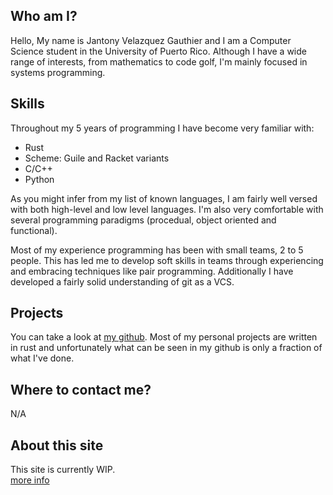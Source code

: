 ## Who am I?
Hello, My name is Jantony Velazquez Gauthier and I am a Computer Science student in the University of Puerto Rico.
Although I have a wide range of interests, from mathematics to code golf, I'm mainly focused in systems programming.

## Skills
Throughout my 5 years of programming I have become very familiar with:

* Rust
* Scheme: Guile and Racket variants
* C/C++
* Python

As you might infer from my list of known languages, I am fairly well versed with both high-level and low level languages.
I'm also very comfortable with several programming paradigms (procedual, object oriented and functional).

Most of my experience programming has been with small teams, 2 to 5 people. This has led me to develop soft skills in teams
through experiencing and embracing techniques like pair programming. Additionally I have developed a fairly solid understanding 
of git as a VCS.


## Projects
You can take a look at [my github](https://github.com/jvg-upr). Most of my personal projects are written in rust and 
unfortunately what can be seen in my github is only a fraction of what I've done.

## Where to contact me?
N/A

## About this site
This site is currently WIP.\
[more info](https://www.youtube.com/watch?v=dQw4w9WgXcQ)
